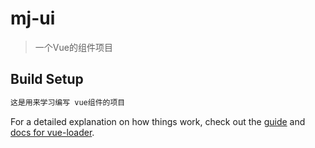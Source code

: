 # mj-ui

> 一个Vue的组件项目

## Build Setup

``` bash
这是用来学习编写 vue组件的项目
```

For a detailed explanation on how things work, check out the [guide](http://vuejs-templates.github.io/webpack/) and [docs for vue-loader](http://vuejs.github.io/vue-loader).
